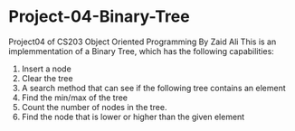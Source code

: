 # Project-04-Binary-Tree
Project04 of CS203 Object Oriented Programming 
By Zaid Ali
This is an implemmentation of a Binary Tree, which has the following capabilities:



1) Insert a node
2) Clear the tree
3) A search method that can see if the following tree contains an element
4) Find the min/max of the tree
5) Count the number of nodes in the tree.
6) Find the node that is lower or higher than the given element
 

